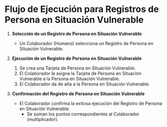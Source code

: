 # Flujo de Ejecución para Registros de Persona en Situación Vulnerable

1. **Selección de un Registro de Persona en Situación Vulnerable**
   - Un Colaborador (Humano) selecciona un Registro de Persona en Situación Vulnerable.

2. **Ejecución de un Registro de Persona en Situación Vulnerable**
   1. Se crea una Tarjeta de Persona en Situación Vulnerable.
   2. El Colaborador le asigna la Tarjeta de Persona en Situación Vulnerable a la Persona en Situación Vulnerable.
   3. El Colaborador da de alta a la Persona en Situación Vulnerable.

3. **Confirmación del Registro de Persona en Situación Vulnerable**
   - El Colaborador confirma la exitosa ejecución del Registro de Persona en Situación Vulnerable.
      - Se suman los puntos correspondientes al Colaborador (multiplicador).
